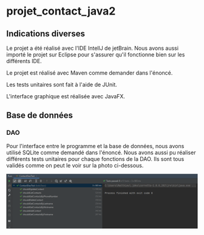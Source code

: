 # projet_contact_java2

## Indications diverses

Le projet a été réalisé avec l'IDE IntellJ de jetBrain. Nous avons aussi importé le projet sur Eclipse pour s'assurer qu'il fonctionne bien sur les différents IDE. 

Le projet est réalisé avec Maven comme demander dans l'énoncé.

Les tests unitaires sont fait à l'aide de JUnit.

L'interface graphique est réalisée avec JavaFX.

## Base de données

### DAO

Pour l'interface entre le programme et la base de données, nous avons utilisé SQLite comme demandé dans l'énoncé. Nous avons aussi pu réaliser différents tests unitaires pour chaque fonctions de la DAO. Ils sont tous validés comme on peut le voir sur la photo ci-dessous. 

![image-20210307185433607](.\img\image-20210307185433607.png)

